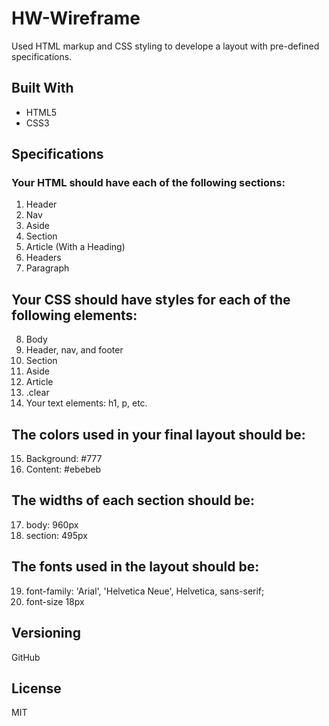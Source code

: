 # HW-Wireframe

Used HTML markup and CSS styling to develope a layout with pre-defined specifications.

## Built With

* HTML5
* CSS3

## Specifications

### Your HTML should have each of the following sections:
1. Header
2. Nav
3. Aside
4. Section
5. Article (With a Heading)
6. Headers
7. Paragraph

## Your CSS should have styles for each of the following elements:
8. Body
9. Header, nav, and footer
10. Section
11. Aside
12. Article
13. .clear
14. Your text elements: h1, p, etc.

## The colors used in your final layout should be:
15. Background: #777
16. Content: #ebebeb

## The widths of each section should be:
17. body: 960px
18. section: 495px

## The fonts used in the layout should be:
19. font-family: 'Arial', 'Helvetica Neue', Helvetica, sans-serif;
10. font-size 18px

## Versioning

GitHub 

## License

MIT






